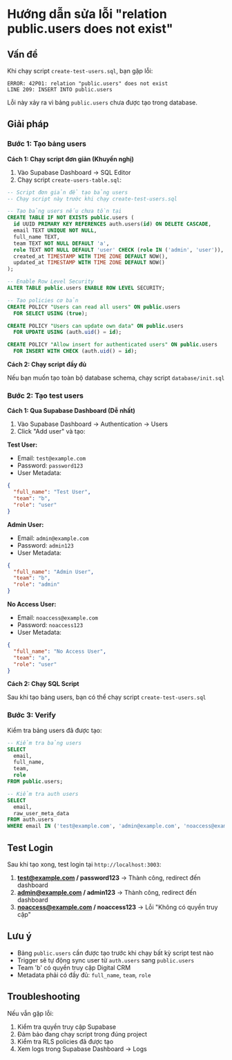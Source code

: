 # Hướng dẫn sửa lỗi "relation public.users does not exist"

## Vấn đề
Khi chạy script `create-test-users.sql`, bạn gặp lỗi:
```
ERROR: 42P01: relation "public.users" does not exist
LINE 209: INSERT INTO public.users
```

Lỗi này xảy ra vì bảng `public.users` chưa được tạo trong database.

## Giải pháp

### Bước 1: Tạo bảng users

**Cách 1: Chạy script đơn giản (Khuyến nghị)**

1. Vào Supabase Dashboard → SQL Editor
2. Chạy script `create-users-table.sql`:

```sql
-- Script đơn giản để tạo bảng users
-- Chạy script này trước khi chạy create-test-users.sql

-- Tạo bảng users nếu chưa tồn tại
CREATE TABLE IF NOT EXISTS public.users (
  id UUID PRIMARY KEY REFERENCES auth.users(id) ON DELETE CASCADE,
  email TEXT UNIQUE NOT NULL,
  full_name TEXT,
  team TEXT NOT NULL DEFAULT 'a',
  role TEXT NOT NULL DEFAULT 'user' CHECK (role IN ('admin', 'user')),
  created_at TIMESTAMP WITH TIME ZONE DEFAULT NOW(),
  updated_at TIMESTAMP WITH TIME ZONE DEFAULT NOW()
);

-- Enable Row Level Security
ALTER TABLE public.users ENABLE ROW LEVEL SECURITY;

-- Tạo policies cơ bản
CREATE POLICY "Users can read all users" ON public.users
  FOR SELECT USING (true);

CREATE POLICY "Users can update own data" ON public.users
  FOR UPDATE USING (auth.uid() = id);

CREATE POLICY "Allow insert for authenticated users" ON public.users
  FOR INSERT WITH CHECK (auth.uid() = id);
```

**Cách 2: Chạy script đầy đủ**

Nếu bạn muốn tạo toàn bộ database schema, chạy script `database/init.sql`

### Bước 2: Tạo test users

**Cách 1: Qua Supabase Dashboard (Dễ nhất)**

1. Vào Supabase Dashboard → Authentication → Users
2. Click "Add user" và tạo:

**Test User:**
- Email: `test@example.com`
- Password: `password123`
- User Metadata:
```json
{
  "full_name": "Test User",
  "team": "b",
  "role": "user"
}
```

**Admin User:**
- Email: `admin@example.com`
- Password: `admin123`
- User Metadata:
```json
{
  "full_name": "Admin User",
  "team": "b",
  "role": "admin"
}
```

**No Access User:**
- Email: `noaccess@example.com`
- Password: `noaccess123`
- User Metadata:
```json
{
  "full_name": "No Access User",
  "team": "a",
  "role": "user"
}
```

**Cách 2: Chạy SQL Script**

Sau khi tạo bảng users, bạn có thể chạy script `create-test-users.sql`

### Bước 3: Verify

Kiểm tra bảng users đã được tạo:

```sql
-- Kiểm tra bảng users
SELECT 
  email,
  full_name,
  team,
  role
FROM public.users;

-- Kiểm tra auth users
SELECT 
  email,
  raw_user_meta_data
FROM auth.users
WHERE email IN ('test@example.com', 'admin@example.com', 'noaccess@example.com');
```

## Test Login

Sau khi tạo xong, test login tại `http://localhost:3003`:

1. **test@example.com / password123** → Thành công, redirect đến dashboard
2. **admin@example.com / admin123** → Thành công, redirect đến dashboard  
3. **noaccess@example.com / noaccess123** → Lỗi "Không có quyền truy cập"

## Lưu ý

- Bảng `public.users` cần được tạo trước khi chạy bất kỳ script test nào
- Trigger sẽ tự động sync user từ `auth.users` sang `public.users`
- Team 'b' có quyền truy cập Digital CRM
- Metadata phải có đầy đủ: `full_name`, `team`, `role`

## Troubleshooting

Nếu vẫn gặp lỗi:

1. Kiểm tra quyền truy cập Supabase
2. Đảm bảo đang chạy script trong đúng project
3. Kiểm tra RLS policies đã được tạo
4. Xem logs trong Supabase Dashboard → Logs